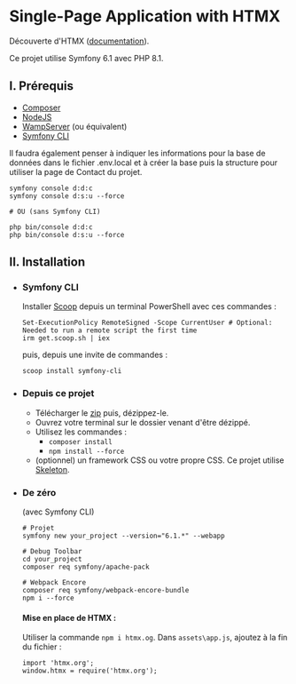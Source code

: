 # Single-Page Application with HTMX

Découverte d'HTMX ([documentation](https://htmx.org/examples/)).

Ce projet utilise Symfony 6.1 avec PHP 8.1.


## I. Prérequis

- [Composer](https://getcomposer.org/)
- [NodeJS](https://nodejs.org/en/)
- [WampServer](https://www.wampserver.com/) (ou équivalent)
- [Symfony CLI](https://symfony.com/download)

Il faudra également penser à indiquer les informations pour la base de données
dans le fichier .env.local et à créer la base puis la structure pour utiliser la page de Contact du projet.

```
symfony console d:d:c
symfony console d:s:u --force

# OU (sans Symfony CLI)

php bin/console d:d:c
php bin/console d:s:u --force
```

## II. Installation

- ### Symfony CLI

  Installer [Scoop](https://scoop.sh/) depuis un terminal PowerShell avec ces commandes :
  ```
  Set-ExecutionPolicy RemoteSigned -Scope CurrentUser # Optional: Needed to run a remote script the first time
  irm get.scoop.sh | iex
  ```
  
  puis, depuis une invite de commandes :
  ```
  scoop install symfony-cli
  ```

- ### Depuis ce projet
  - Télécharger le [zip](https://github.com/DevKyky/SPA-HTMX/archive/refs/heads/main.zip) puis, dézippez-le.
  - Ouvrez votre terminal sur le dossier venant d'être dézippé.
  - Utilisez les commandes :
    - `composer install`
    - `npm install --force`
  - (optionnel) un framework CSS ou votre propre CSS. Ce projet utilise [Skeleton](http://getskeleton.com/).

- ### De zéro

  (avec Symfony CLI)
  
  ```
  # Projet
  symfony new your_project --version="6.1.*" --webapp
  
  # Debug Toolbar
  cd your_project
  composer req symfony/apache-pack
  
  # Webpack Encore
  composer req symfony/webpack-encore-bundle
  npm i --force
  ```
  
  #### Mise en place de HTMX :
  
  Utiliser la commande `npm i htmx.og`.
  Dans `assets\app.js`, ajoutez à la fin du fichier :
  
  ```
  import 'htmx.org';
  window.htmx = require('htmx.org');
  ```